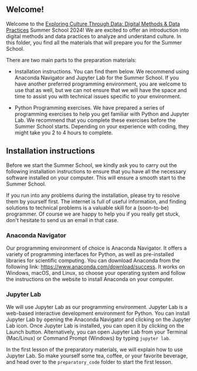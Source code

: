 ## Welcome!  
Welcome to the [Exploring Culture Through Data: Digital Methods & Data Practices](https://utrechtsummerschool.nl/courses/humanities/exploring-culture-through-data-digital-methods-data-practices) Summer School 2024! We are excited to offer an introduction into digital methods and data practices to analyze and understand culture. In this folder, you find all the materials that will prepare you for the Summer School. 

There are two main parts to the preparation materials:
- Installation instructions. You can find them below. We recommend using Anaconda Navigator and Jupyter Lab for the Summer School. If you have another preferred programming environment, you are welcome to use that as well, but we can not ensure that we will have the space and time to assist you with technical issues specific to your environment. 

- Python Programming exercises. We have prepared a series of programming exercises to help you get familiar with Python and Jupyter Lab. We recommend that you complete these exercises before the Summer School starts. Depending on your experience with coding, they might take you 2 to 4 hours to complete. 


## Installation instructions 
Before we start the Summer School, we kindly ask you to carry out the following installation instructions to ensure that you have all the necessary software installed on your computer. This will ensure a smooth start to the Summer School. 

If you run into any problems during the installation, please try to resolve them by yourself first. The internet is full of useful information, and finding solutions to technical problems is a valuable skill for a (soon-to-be) programmer. Of course we are happy to help you if you really get stuck, don't hesitate to send us an email in that case. 

### Anaconda Navigator
Our programming environment of choice is Anaconda Navigator. It offers a variety of programming interfaces for Python, as well as pre-installed libraries for scientific computing. You can download Anaconda from the following link: https://www.anaconda.com/download/success. It works on Windows, macOS, and Linux, so choose your operating system and follow the instructions on the website to install Anaconda on your computer.

### Jupyter Lab
We will use Jupyter Lab as our programming environment. Jupyter Lab is a web-based interactive development environment for Python. You can install Jupyter Lab by opening the Anaconda Navigator and clicking on the Jupyter Lab icon. Once Jupyter Lab is installed, you can open it by clicking on the Launch button. Alternatively, you can open Jupyter Lab from your Terminal (Mac/Linux) or Command Prompt (Windows) by typing `jupyter lab`. 

In the first lesson of the preparatory materials, we will explain how to use Jupyter Lab. So make yourself some tea, coffee, or your favorite beverage, and head over to the `preparatory_code` folder to start the first lesson. 

